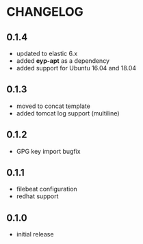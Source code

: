 # CHANGELOG

## 0.1.4

* updated to elastic 6.x
* added **eyp-apt** as a dependency
* added support for Ubuntu 16.04 and 18.04

## 0.1.3

* moved to concat template
* added tomcat log support (multiline)

## 0.1.2

* GPG key import bugfix

## 0.1.1

* filebeat configuration
* redhat support

## 0.1.0

* initial release
